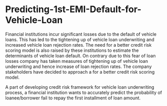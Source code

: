 # Predicting-1st-EMI-Default-for-Vehicle-Loan
Financial institutions incur significant losses due to the default of vehicle loans. This has led to the tightening up of vehicle loan underwriting and increased vehicle loan rejection rates. The need for a better credit risk scoring model is also raised by these institutions to estimate the determinants of vehicle loan default.
On contrary due to this fear of loan losses company has taken measures of tightening up of vehicle loan underwriting and hence increase of loan rejection rates. The company stakeholders have decided to approach a for a better credit risk scoring model.

A part of developing credit risk framework for vehicle loan underwriting process, a  financial institution wants to accurately predict the probability of loanee/borrower fail to repay the first installment of loan amount.


